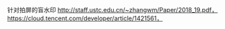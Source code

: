 
针对拍屏的盲水印 http://staff.ustc.edu.cn/~zhangwm/Paper/2018_19.pdf，https://cloud.tencent.com/developer/article/1421561，